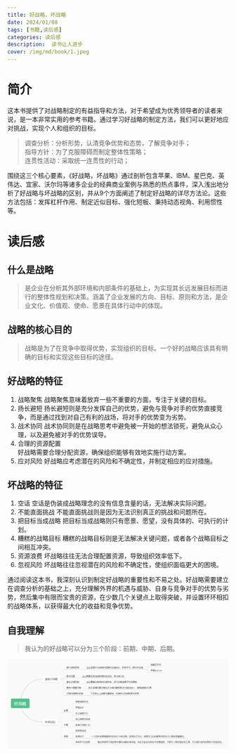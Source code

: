 ```yaml
---
title: 好战略，坏战略
date: 2024/01/08
tags: [书籍,读后感]
categories: 读后感
description:  读书让人进步
cover: /img/md/book/1.jpeg
---
```


# 简介
这本书提供了对战略制定的有益指导和方法，对于希望成为优秀领导者的读者来说，是一本非常实用的参考书籍。通过学习好战略的制定方法，我们可以更好地应对挑战，实现个人和组织的目标。

>调查分析：分析形势，认清竞争优势和态势，了解竞争对手；  
指导方针：为了克服障碍而制定整体性策略；  
连贯性活动：采取统一连贯性的行动；

围绕这三个核心要素，《好战略，坏战略》通过剖析包含苹果、IBM、星巴克、英伟达、宜家、沃尔玛等诸多企业的经典商业案例与熟悉的热点事件，深入浅出地分析了好战略与坏战略的区别，并从9个方面阐述了制定好战略的详尽方法论。这些方法包括：发挥杠杆作用、制定近似目标、强化短板、秉持动态视角、利用惯性等。


# 读后感

## 什么是战略
>是企业在分析其外部环境和内部条件的基础上，为实现其长远发展目标而进行的整体性规划和决策。涵盖了企业发展的方向、目标、原则和方法，是企业文化、价值观、使命、愿景在具体行动中的体现。

## 战略的核心目的
>战略是为了在竞争中取得优势，实现组织的目标。一个好的战略应该具有明确的目标和实现这些目标的途径。

## 好战略的特征
1. 战略聚焦
战略聚焦意味着放弃一些不重要的方面，专注于关键的目标。
2. 扬长避短
扬长避短则是充分发挥自己的优势，避免与竞争对手的优势直接竞争，而是通过找到对自己有利的战场，将对手的优势变为劣势。
3. 战术协同
战术协同则是在战略思考中避免被一开始的想法锁死，避免从众心理，以及避免被对手的优势误导。
4. 合理的资源配置  
好战略需要合理分配资源，确保组织能够有效地实施行动方案。
5. 应对风险
好战略应考虑潜在的风险和不确定性，并制定相应的应对措施。

## 坏战略的特征
1. 空话
空话是伪装成战略理念的没有信息含量的话，无法解决实际问题。
2. 不能直面挑战
不能直面挑战则是因为无法识别真正的挑战和问题所在。
3. 把目标当成战略
把目标当成战略则只有愿景、愿望，没有具体的、可执行的计划。
4. 糟糕的战略目标
糟糕的战略目标则是无法解决关键问题，或者各个战略目标之间相互冲突。 
5. 资源浪费
坏战略往往无法合理配置资源，导致组织效率低下。
6. 忽视风险
坏战略往往忽视潜在的风险和不确定性，使组织面临更大的困境。

通过阅读这本书，我深刻认识到制定好战略的重要性和不易之处。好战略需要建立在调查分析的基础之上，充分理解外界的机遇与威胁、自身与竞争对手的优势与劣势，然后集中有限而宝贵的资源，在少数几个关键点上取得突破，并设置环环相扣的战略体系，以获得最大化的收益和竞争优势。  

## 自我理解
>我认为的好战略可以分为三个阶段：前期、中期、后期。

![可视区域](/img/md/book/Dingtalk_20240119163219.jpg)
